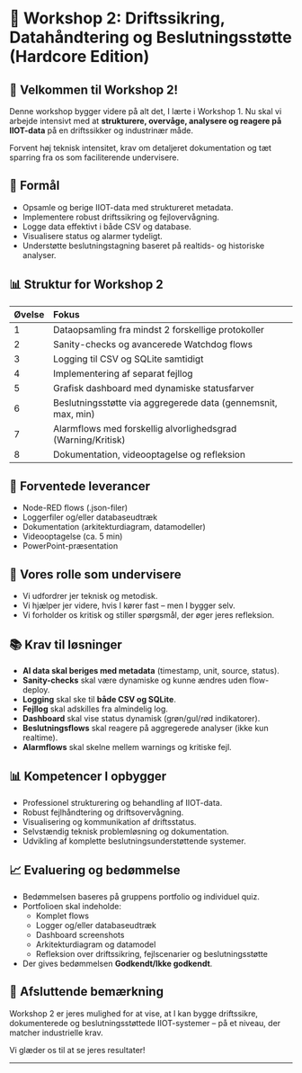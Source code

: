 # 📅 Workshop 2: Driftssikring, Datahåndtering og Beslutningsstøtte (Hardcore Edition)

## 👋 Velkommen til Workshop 2!

Denne workshop bygger videre på alt det, I lærte i Workshop 1. Nu skal vi arbejde intensivt med at **strukturere, overvåge, analysere og reagere på IIOT-data** på en driftssikker og industrinær måde.

Forvent høj teknisk intensitet, krav om detaljeret dokumentation og tæt sparring fra os som faciliterende undervisere.

## 🌟 Formål
- Opsamle og berige IIOT-data med struktureret metadata.
- Implementere robust driftssikring og fejlovervågning.
- Logge data effektivt i både CSV og database.
- Visualisere status og alarmer tydeligt.
- Understøtte beslutningstagning baseret på realtids- og historiske analyser.

## 📊 Struktur for Workshop 2

| Øvelse | Fokus |
|:---------|:------|
| 1 | Dataopsamling fra mindst 2 forskellige protokoller |
| 2 | Sanity-checks og avancerede Watchdog flows |
| 3 | Logging til CSV og SQLite samtidigt |
| 4 | Implementering af separat fejllog |
| 5 | Grafisk dashboard med dynamiske statusfarver |
| 6 | Beslutningsstøtte via aggregerede data (gennemsnit, max, min) |
| 7 | Alarmflows med forskellig alvorlighedsgrad (Warning/Kritisk) |
| 8 | Dokumentation, videooptagelse og refleksion |

## 📕 Forventede leverancer
- Node-RED flows (.json-filer)
- Loggerfiler og/eller databaseudtræk
- Dokumentation (arkitekturdiagram, datamodeller)
- Videooptagelse (ca. 5 min)
- PowerPoint-præsentation

## 🤝 Vores rolle som undervisere
- Vi udfordrer jer teknisk og metodisk.
- Vi hjælper jer videre, hvis I kører fast – men I bygger selv.
- Vi forholder os kritisk og stiller spørgsmål, der øger jeres refleksion.

## 📚 Krav til løsninger
- **Al data skal beriges med metadata** (timestamp, unit, source, status).
- **Sanity-checks** skal være dynamiske og kunne ændres uden flow-deploy.
- **Logging** skal ske til **både CSV og SQLite**.
- **Fejllog** skal adskilles fra almindelig log.
- **Dashboard** skal vise status dynamisk (grøn/gul/rød indikatorer).
- **Beslutningsflows** skal reagere på aggregerede analyser (ikke kun realtime).
- **Alarmflows** skal skelne mellem warnings og kritiske fejl.

## 📊 Kompetencer I opbygger
- Professionel strukturering og behandling af IIOT-data.
- Robust fejlhåndtering og driftsovervågning.
- Visualisering og kommunikation af driftsstatus.
- Selvstændig teknisk problemløsning og dokumentation.
- Udvikling af komplette beslutningsunderstøttende systemer.

## 📈 Evaluering og bedømmelse
- Bedømmelsen baseres på gruppens portfolio og individuel quiz.
- Portfolioen skal indeholde:
  - Komplet flows
  - Logger og/eller databaseudtræk
  - Dashboard screenshots
  - Arkitekturdiagram og datamodel
  - Refleksion over driftssikring, fejlscenarier og beslutningsstøtte
- Der gives bedømmelsen **Godkendt/Ikke godkendt**.

## 🔄 Afsluttende bemærkning
Workshop 2 er jeres mulighed for at vise, at I kan bygge driftssikre, dokumenterede og beslutningsstøttede IIOT-systemer – på et niveau, der matcher industrielle krav.

Vi glæder os til at se jeres resultater!

---


